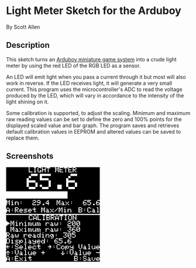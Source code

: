 # Light Meter Sketch for the Arduboy

By Scott Allen

## Description

This sketch turns an [Arduboy miniature game system](https://arduboy.com/ "Arduboy Homepage") into a crude light meter by using the red LED of the RGB LED as a sensor.

An LED will emit light when you pass a current through it but most will also work in reverse. If the LED receives light, it will generate a very small current. This program uses the microcontroller's ADC to read the voltage produced by the LED, which will vary in accordance to the intensity of the light shining on it.

Some calibration is supported, to adjust the scaling. Minimum and maximum raw reading values can be set to define the zero and 100% points for the displayed scaled value and bar graph. The program saves and retrieves default calibration values in EEPROM and altered values can be saved to replace them.

## Screenshots

![Main Screen](images/main.png) ![Calibration Screen](images/cal.png)

